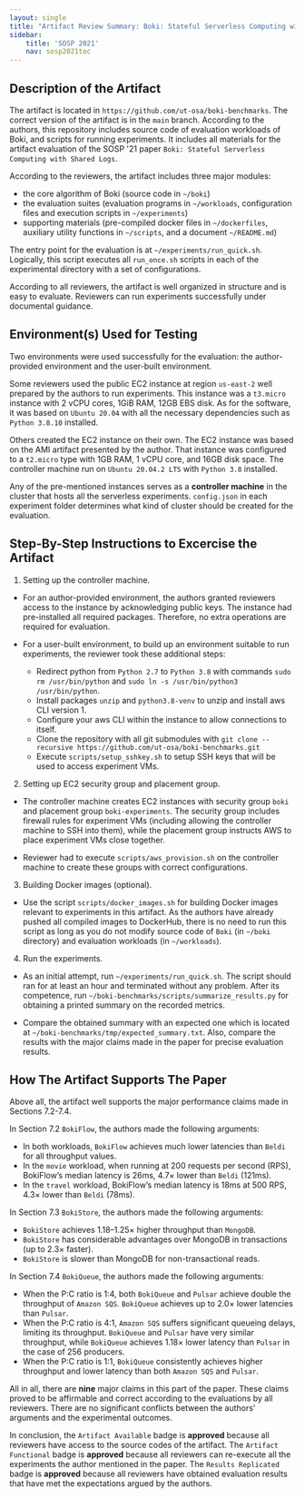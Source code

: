 ```yaml
---
layout: single
title: "Artifact Review Summary: Boki: Stateful Serverless Computing with Shared Logs"
sidebar:
    title: 'SOSP 2021'
    nav: sosp2021toc
---
```


## Description of the Artifact

The artifact is located in `https://github.com/ut-osa/boki-benchmarks`. The correct version of the artifact is in the `main` branch. According to the authors, this repository includes source code of evaluation workloads of Boki, and scripts for running experiments. It includes all materials for the artifact evaluation of the SOSP '21 paper `Boki: Stateful Serverless Computing with Shared Logs`.

According to the reviewers, the artifact includes three major modules:

- the core algorithm of Boki (source code in `~/boki`)
- the evaluation suites (evaluation programs in `~/workloads`, configuration files and execution scripts in `~/experiments`)
- supporting materials (pre-compiled docker files in `~/dockerfiles`, auxiliary utility functions in `~/scripts`, and a document `~/README.md`)

The entry point for the evaluation is at `~/experiments/run_quick.sh`. Logically, this script executes all `run_once.sh` scripts in each of the experimental directory with a set of configurations.

According to all reviewers, the artifact is well organized in structure and is easy to evaluate. Reviewers can run experiments successfully under documental guidance.

## Environment(s) Used for Testing

Two environments were used successfully for the evaluation: the author-provided environment and the user-built environment.

Some reviewers used the public EC2 instance at region `us-east-2` well prepared by the authors to run experiments. This instance was a `t3.micro` instance with 2 vCPU cores, 1GiB RAM, 12GB EBS disk. As for the software, it was based on `Ubuntu 20.04` with all the necessary dependencies such as `Python 3.8.10` installed.

Others created the EC2 instance on their own. The EC2 instance was based on the AMI artifact presented by the author. That instance was configured to a `t2.micro` type with 1GB RAM, 1 vCPU core, and 16GB disk space. The controller machine run on `Ubuntu 20.04.2 LTS` with `Python 3.8` installed.

Any of the pre-mentioned instances serves as a **controller machine** in the cluster that hosts all the serverless experiments. `config.json` in each experiment folder determines what kind of cluster should be created for the evaluation. 

## Step-By-Step Instructions to Excercise the Artifact
1. Setting up the controller machine.

- For an author-provided environment, the authors granted reviewers access to the instance by acknowledging public keys. The instance had pre-installed all required packages. Therefore, no extra operations are required for evaluation.

- For a user-built environment, to build up an environment suitable to run experiments, the reviewer took these additional steps:
  - Redirect python from `Python 2.7` to `Python 3.8` with commands `sudo rm /usr/bin/python` and `sudo ln -s /usr/bin/python3 /usr/bin/python`.
  - Install packages `unzip` and `python3.8-venv` to unzip and install aws CLI version 1.
  - Configure your aws CLI within the instance to allow connections to itself.
  - Clone the repository with all git submodules with `git clone --recursive https://github.com/ut-osa/boki-benchmarks.git`
  - Execute `scripts/setup_sshkey.sh` to setup SSH keys that will be used to access experiment VMs.

2. Setting up EC2 security group and placement group.

- The controller machine creates EC2 instances with security group `boki` and placement group `boki-experiments`. The security group includes firewall rules for experiment VMs (including allowing the controller machine to SSH into them), while the placement group instructs AWS to place experiment VMs close together.

- Reviewer had to execute `scripts/aws_provision.sh` on the controller machine to create these groups with correct configurations.

3. Building Docker images (optional).

- Use the script `scripts/docker_images.sh` for building Docker images relevant to experiments in this artifact. As the authors have already pushed all compiled images to DockerHub, there is no need to run this script as long as you do not modify source code of `Boki` (in `~/boki` directory) and evaluation workloads (in `~/workloads`).

4. Run the experiments.

- As an initial attempt, run `~/experiments/run_quick.sh`. The script should ran for at least an hour and terminated without any problem. After its competence, run `~/boki-benchmarks/scripts/summarize_results.py` for obtaining a printed summary on the recorded metrics.

- Compare the obtained summary with an expected one which is located at `~/boki-benchmarks/tmp/expected_summary.txt`. Also, compare the results with the major claims made in the paper for precise evaluation results.

## How The Artifact Supports The Paper
Above all, the artifact well supports the major performance claims made in Sections 7.2-7.4.

In Section 7.2 `BokiFlow`, the authors made the following arguments:
- In both workloads, `BokiFlow` achieves much lower latencies than `Beldi` for all throughput values.
- In the `movie` workload, when running at 200 requests per second (RPS), BokiFlow’s median latency is 26ms, 4.7× lower than `Beldi` (121ms).
- In the `travel` workload, BokiFlow’s median latency is 18ms at 500 RPS, 4.3× lower than `Beldi` (78ms).

In Section 7.3 `BokiStore`, the authors made the following arguments:
- `BokiStore` achieves 1.18–1.25× higher throughput than `MongoDB`.
- `BokiStore` has considerable advantages over MongoDB in transactions (up to 2.3× faster).
- `BokiStore` is slower than MongoDB for non-transactional reads.

In Section 7.4 `BokiQueue`, the authors made the following arguments:
- When the P:C ratio is 1:4, both `BokiQueue` and `Pulsar` achieve double the throughput of `Amazon SQS`. `BokiQueue` achieves up to 2.0× lower latencies than `Pulsar`.
- When the P:C ratio is 4:1, `Amazon SQS` suffers significant queueing delays, limiting its throughput. `BokiQueue` and `Pulsar` have very similar throughput, while `BokiQueue` achieves 1.18× lower latency than `Pulsar` in the case of 256 producers.
- When the P:C ratio is 1:1, `BokiQueue` consistently achieves higher throughput and lower latency than both `Amazon SQS` and `Pulsar`.

All in all, there are **nine** major claims in this part of the paper. These claims proved to be affirmable and correct according to the evaluations by all reviewers. There are no significant conflicts between the authors' arguments and the experimental outcomes.

In conclusion, the `Artifact Available` badge is **approved** because all reviewers have access to the source codes of the artifact. The `Artifact Functional` badge is **approved** because all reviewers can re-execute all the experiments the author mentioned in the paper. The `Results Replicated` badge is **approved** because all reviewers have obtained evaluation results that have met the expectations argued by the authors.
